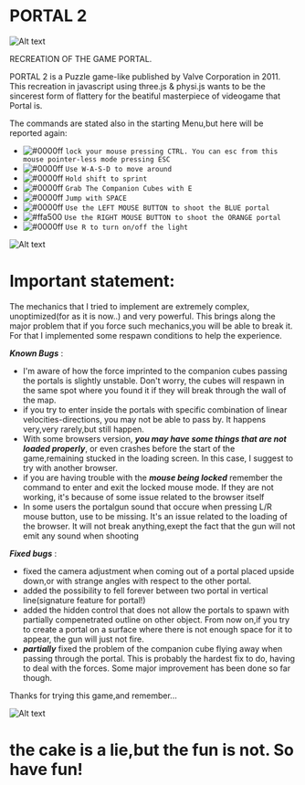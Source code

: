 # PORTAL 2
![Alt text](https://upload.wikimedia.org/wikipedia/it/d/df/Portal_logo.png)

RECREATION OF THE GAME PORTAL.

PORTAL 2 is a Puzzle game-like published by Valve Corporation in 2011. This recreation in javascript using three.js & physi.js wants to be the sincerest form of flattery for
the beatiful masterpiece of videogame that Portal is.

The commands are stated also in the starting Menu,but here will be reported again:

- ![#0000ff](https://via.placeholder.com/15/ff0000/000000?text=+) `lock your mouse pressing CTRL. You can esc from this mouse pointer-less mode pressing ESC`
- ![#0000ff](https://via.placeholder.com/15/c8c8c8/000000?text=+) `Use W-A-S-D to move around`
- ![#0000ff](https://via.placeholder.com/15/c8c8c8/000000?text=+) `Hold shift to sprint`
- ![#0000ff](https://via.placeholder.com/15/c8c8c8/000000?text=+) `Grab The Companion Cubes with E`
- ![#0000ff](https://via.placeholder.com/15/c8c8c8/000000?text=+) `Jump with SPACE`
- ![#0000ff](https://via.placeholder.com/15/0000ff/000000?text=+) `Use the LEFT MOUSE BUTTON to shoot the BLUE portal`
- ![#ffa500](https://via.placeholder.com/15/ffa500/000000?text=+) `Use the RIGHT MOUSE BUTTON to shoot the ORANGE portal`
- ![#0000ff](https://via.placeholder.com/15/c8c8c8/000000?text=+) `Use R to turn on/off the light`


![Alt text](https://i.gyazo.com/05ff2d83af11e9547510557b34650990.png)

# Important statement:
The mechanics that I tried to implement are extremely complex, unoptimized(for as it is now..) and very powerful. 
This brings along the major problem that if you force such mechanics,you will be able to break it. For that I implemented some respawn conditions to help the experience. 

***Known Bugs*** :
- I'm aware of how the force imprinted to the companion cubes passing the portals is slightly unstable. Don't worry, the cubes will respawn in the same spot where you found it
if they will break through the wall of the map.
- if you try to enter inside the portals with specific combination of linear velocities-directions, you may not be able to pass by. It happens very,very rarely,but still happen.
- With some browsers version, ***you may have some things that are not loaded properly***, or even crashes before the start of the game,remaining stucked in the loading screen. In this case, I suggest to try with another browser.
- if you are having trouble with the ***mouse being locked*** remember the command to enter and exit the locked mouse mode. If they are not working, it's because of some issue related to the browser itself
- In some users the portalgun sound that occure when pressing L/R mouse button, use to be missing. It's an issue related to the loading of the browser. It will not break anything,exept the fact that the gun will not emit any sound when shooting

***Fixed bugs*** :
- fixed the camera adjustment when coming out of a portal placed upside down,or with strange angles with respect to the other portal.
- added the possibility to fell forever between two portal in vertical line(signature feature for portal!)
- added the hidden control that does not allow the portals to spawn with partially compenetrated outline on other object. From now on,if you try to create a portal on a surface where there is not enough space for it to appear, the gun will just not fire.
- ***partially*** fixed the problem of the companion cube flying away when passing through the portal. This is probably the hardest fix to do, having to deal with the forces. Some major improvement has been done so far though.

Thanks for trying this game,and remember...

![Alt text](https://i.gyazo.com/8526fde911ebaa483f37ea63eb699a82.png)

# the cake is a lie,but the fun is not. So have fun!
